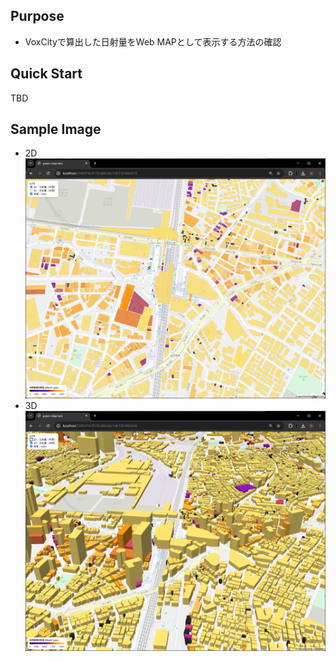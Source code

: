## Purpose
* VoxCityで算出した日射量をWeb MAPとして表示する方法の確認

## Quick Start
TBD

## Sample Image
* 2D
  ![sample_2d](sample/sample_2d_2025-10-26.png)
* 3D
  ![sample_3d](sample/sample_3d_2025-10-26.png)
